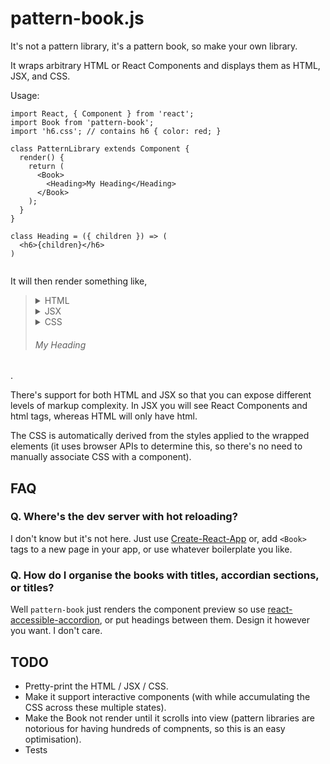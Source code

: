 # pattern-book.js

It's not a pattern library, it's a pattern book, so make your own library.

It wraps arbitrary HTML or React Components and displays them as HTML, JSX, and CSS.

Usage:

```
import React, { Component } from 'react';
import Book from 'pattern-book';
import 'h6.css'; // contains h6 { color: red; }

class PatternLibrary extends Component {
  render() {
    return (
      <Book>
        <Heading>My Heading</Heading>
      </Book>
    );
  }
}

class Heading = ({ children }) => (
  <h6>{children}</h6>
)


```

It will then render something like,

<blockquote>
    <details><summary>HTML</summary>&lt;h6&gt;My Heading&lt;/h6&gt;</details>
    <details><summary>JSX</summary>&lt;Heading&gt;My Heading&lt;/Heading&gt;</details>
    <details><summary>CSS</summary>h6 { color: red; }</details>
    <h6>My Heading</h6>
</blockquote>

.

There's support for both HTML and JSX so that you can expose different levels of markup complexity. In JSX you will see React Components and html tags, whereas HTML will only have html.

The CSS is automatically derived from the styles applied to the wrapped elements (it uses browser APIs to determine this, so there's no need to manually associate CSS with a component).

## FAQ

### Q. Where's the dev server with hot reloading?

I don't know but it's not here. Just use [Create-React-App](https://github.com/facebookincubator/create-react-app) or, add `<Book>` tags to a new page in your app, or use whatever boilerplate you like.

### Q. How do I organise the books with titles, accordian sections, or titles?

Well `pattern-book` just renders the component preview so use [react-accessible-accordion](https://github.com/springload/react-accessible-accordion/), or put headings between them. Design it however you want. I don't care.

## TODO

* Pretty-print the HTML / JSX / CSS.
* Make it support interactive components (with while accumulating the CSS across these multiple states).
* Make the Book not render until it scrolls into view (pattern libraries are notorious for having hundreds of compnents, so this is an easy optimisation).
* Tests

